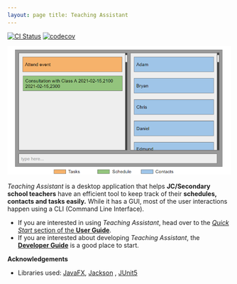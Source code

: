 ```yaml
---
layout: page title: Teaching Assistant
---
```


[![CI Status](https://github.com/AY2021S2-CS2103T-W13-4/tp/workflows/Java%20CI/badge.svg)](https://github.com/AY2021S2-CS2103T-W13-4/tp/actions)
[![codecov](https://codecov.io/gh/AY2021S2-CS2103T-W13-4/tp/branch/master/graph/badge.svg)](https://codecov.io/gh/AY2021S2-CS2103T-W13-4/tp)

![Ui](images/Ui.png)

_Teaching Assistant_ is a desktop application that helps **JC/Secondary school teachers** have an efficient tool to keep
track of their **schedules, contacts and tasks easily.** While it has a GUI, most of the user interactions happen using a
CLI (Command Line Interface).

* If you are interested in using _Teaching Assistant_, head over to the [_Quick Start_ section of the **User
  Guide**](UserGuide.html#quick-start).
* If you are interested about developing _Teaching Assistant_, the [**Developer Guide**](DeveloperGuide.html) is a good place to
  start.

**Acknowledgements**

* Libraries used: [JavaFX](https://openjfx.io/), [Jackson](https://github.com/FasterXML/jackson)
  , [JUnit5](https://github.com/junit-team/junit5)
